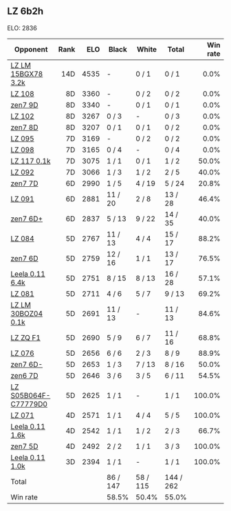## LZ 6b2h ##

ELO: 2836

Opponent | Rank | ELO | Black | White | Total | Win rate
---------|-----:|----:|-------|-------|-------|-------:
[LZ LM 15BGX78 3.2k](LZ%20LM%2015BGX78%203.2k.md) | 14D | 4535 | - | 0 / 1 | 0 / 1 | 0.0%
[LZ 108](LZ%20108.md) | 8D | 3360 | - | 0 / 2 | 0 / 2 | 0.0%
[zen7 9D](zen7%209D.md) | 8D | 3340 | - | 0 / 1 | 0 / 1 | 0.0%
[LZ 102](LZ%20102.md) | 8D | 3267 | 0 / 3 | - | 0 / 3 | 0.0%
[zen7 8D](zen7%208D.md) | 8D | 3207 | 0 / 1 | 0 / 1 | 0 / 2 | 0.0%
[LZ 095](LZ%20095.md) | 7D | 3169 | - | 0 / 2 | 0 / 2 | 0.0%
[LZ 098](LZ%20098.md) | 7D | 3165 | 0 / 4 | - | 0 / 4 | 0.0%
[LZ 117 0.1k](LZ%20117%200.1k.md) | 7D | 3075 | 1 / 1 | 0 / 1 | 1 / 2 | 50.0%
[LZ 092](LZ%20092.md) | 7D | 3066 | 1 / 3 | 1 / 2 | 2 / 5 | 40.0%
[zen7 7D](zen7%207D.md) | 6D | 2990 | 1 / 5 | 4 / 19 | 5 / 24 | 20.8%
[LZ 091](LZ%20091.md) | 6D | 2881 | 11 / 20 | 2 / 8 | 13 / 28 | 46.4%
[zen7 6D+](zen7%206D+.md) | 6D | 2837 | 5 / 13 | 9 / 22 | 14 / 35 | 40.0%
[LZ 084](LZ%20084.md) | 5D | 2767 | 11 / 13 | 4 / 4 | 15 / 17 | 88.2%
[zen7 6D](zen7%206D.md) | 5D | 2759 | 12 / 16 | 1 / 1 | 13 / 17 | 76.5%
[Leela 0.11 6.4k](Leela%200.11%206.4k.md) | 5D | 2751 | 8 / 15 | 8 / 13 | 16 / 28 | 57.1%
[LZ 081](LZ%20081.md) | 5D | 2711 | 4 / 6 | 5 / 7 | 9 / 13 | 69.2%
[LZ LM 30BOZ04 0.1k](LZ%20LM%2030BOZ04%200.1k.md) | 5D | 2691 | 11 / 13 | - | 11 / 13 | 84.6%
[LZ ZQ F1](LZ%20ZQ%20F1.md) | 5D | 2690 | 5 / 9 | 6 / 7 | 11 / 16 | 68.8%
[LZ 076](LZ%20076.md) | 5D | 2656 | 6 / 6 | 2 / 3 | 8 / 9 | 88.9%
[zen7 6D-](zen7%206D-.md) | 5D | 2653 | 1 / 3 | 7 / 13 | 8 / 16 | 50.0%
[zen6 7D](zen6%207D.md) | 5D | 2646 | 3 / 6 | 3 / 5 | 6 / 11 | 54.5%
[LZ S05B064F-C77779D0](LZ%20S05B064F-C77779D0.md) | 5D | 2625 | 1 / 1 | - | 1 / 1 | 100.0%
[LZ 071](LZ%20071.md) | 4D | 2571 | 1 / 1 | 4 / 4 | 5 / 5 | 100.0%
[Leela 0.11 1.6k](Leela%200.11%201.6k.md) | 4D | 2542 | 1 / 1 | 1 / 2 | 2 / 3 | 66.7%
[zen7 5D](zen7%205D.md) | 4D | 2492 | 2 / 2 | 1 / 1 | 3 / 3 | 100.0%
[Leela 0.11 1.0k](Leela%200.11%201.0k.md) | 3D | 2394 | 1 / 1 | - | 1 / 1 | 100.0%
Total | | | 86 / 147 | 58 / 115 | 144 / 262 | 
Win rate| | | 58.5% | 50.4% | 55.0% | 
